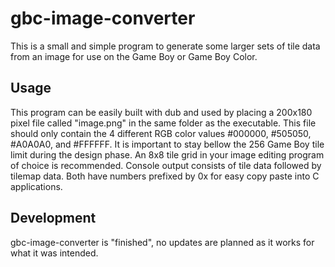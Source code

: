 # gbc-image-converter
This is a small and simple program to generate some larger sets of tile data from an image for use on the Game Boy or Game Boy Color.

## Usage
This program can be easily built with dub and used by placing a 200x180 pixel file called "image.png" in the same folder as the executable. This file should only contain the 4 different RGB color values #000000, #505050, #A0A0A0, and #FFFFFF. It is important to stay bellow the 256 Game Boy tile limit during the design phase. An 8x8 tile grid in your image editing program of choice is recommended. Console output consists of tile data followed by tilemap data. Both have numbers prefixed by 0x for easy copy paste into C applications.

## Development
gbc-image-converter is "finished", no updates are planned as it works for what it was intended.
